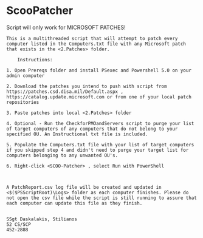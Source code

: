 # ScooPatcher
Script will only work for MICROSOFT PATCHES!   

    This is a multithreaded script that will attempt to patch every computer listed in the Computers.txt file with any Microsoft patch that exists in the <2.Patches> folder.

        Instructions:

    1. Open Prereqs folder and install PSexec and Powershell 5.0 on your admin computer

    2. Download the patches you intend to push with script from https://patches.csd.disa.mil/Default.aspx , https://catalog.update.microsoft.com or from one of your local patch repositories

    3. Paste patches into local <2.Patches> folder

    4. Optional - Run the CheckforPMOandServers script to purge your list of target computers of any computers that do not belong to your specified OU. An Instructional txt file is included.

    5. Populate the Computers.txt file with your list of target computers if you skipped step 4 and didn't need to purge your target list for computers belonging to any unwanted OU's.

    6. Right-click <SCOO-Patcher> , select Run with PowerShell



    A PatchReport.csv log file will be created and updated in <$($PSScriptRoot)\Logs> folder as each computer finishes. Please do not open the csv file while the script is still running to assure that each computer can update this file as they finish.


    SSgt Daskalakis, Stilianos
    52 CS/SCP
    452-2888
